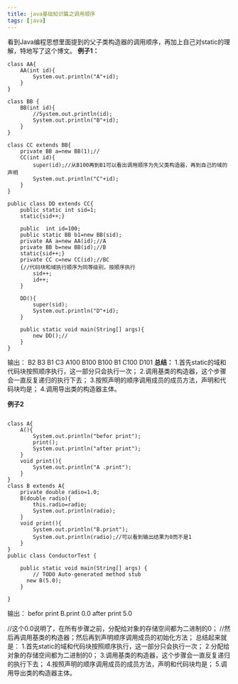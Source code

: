 ```yaml
---
title: java基础知识篇之调用顺序
tags: [java]
---
```


看到Java编程思想里面提到的父子类构造器的调用顺序，再加上自己对static的理解，特地写了这个博文。
**例子1：**
```
class AA{
	AA(int id){
		System.out.println("A"+id);
	}
}

class BB {
	BB(int id){
		//System.out.println(id);
		System.out.println("B"+id);
	}
}

class CC extends BB{
	private BB a=new BB(1);//
	CC(int id){
		super(id);//从B100再到B1可以看出调用顺序为先父类构造器，再到自己的域的声明
		System.out.println("C"+id);
	}
}

public class DD extends CC{
	public static int sid=1;
	static{sid++;}
	
	public  int id=100;
	public static BB b1=new BB(sid);
	private AA a=new AA(id);//A
	private BB b=new BB(id);//B
	static{sid++;}
	private CC c=new CC(id);//BC
	{//代码块和域执行顺序为同等级别，按顺序执行
		sid++;
		id++;
	}
	
    DD(){
    	super(sid);
    	System.out.println("D"+id);
    }
    
    public static void main(String[] args){
    	new DD();//
    }
}
```
<!--more -->
输出：
B2
B3
B1
C3
A100
B100
B100
B1
C100
D101
**总结：**
1.首先static的域和代码块按照顺序执行，这一部分只会执行一次；
2.调用基类的构造器，这个步骤会一直反复递归的执行下去；
3.按照声明的顺序调用成员的成员方法，声明和代码块均是；
4.调用导出类的构造器主体。

**例子2**
```

class A{
	A(){
		System.out.println("befor print");
		print();
		System.out.println("after print");
	}
	void print(){
		System.out.println("A .print");
	}
}
class B extends A{
	private double radio=1.0;
	B(double radio){
		this.radio=radio;
		System.out.println(radio);
	}
	void print(){
		System.out.println("B.print");
		System.out.println(radio);//可以看到输出结果为0而不是1
	}
}
public class ConductorTest {

	public static void main(String[] args) {
		// TODO Auto-generated method stub
      new B(5.0);
	}

}
```
输出：
befor print
B.print
0.0
after print
5.0

//这个0.0说明了，在所有步骤之前，分配给对象的存储空间都为二进制的0；
//然后再调用基类的构造器；然后再到声明顺序调用成员的初始化方法；
总结起来就是：
1.首先static的域和代码块按照顺序执行，这一部分只会执行一次；
2.分配给对象的存储空间都为二进制的0；
3.调用基类的构造器，这个步骤会一直反复递归的执行下去；
4.按照声明的顺序调用成员的成员方法，声明和代码块均是；
5.调用导出类的构造器主体。